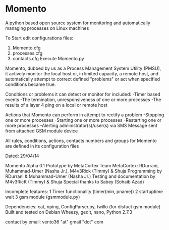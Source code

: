 Momento
=======

 A python based open source system for monitoring and automatically managing processes on Linux machines

To Start edit configurations files:
1. Momento.cfg
2. processes.cfg
3. contacts.cfg
Execute Momento.py

Momento, dubbed by us as a Process Management System Utility (PMSU), it actively monitor the local host or, in limited capacity, a remote host, and automatically attempt to correct defined "problems" or act when specified conditions became true.

Conditions or problems it can detect or monitor for included:
-Timer based events
-The termination, unresponsiveness of one or more processes
-The results of a layer 4 ping on a local or remote host

Actions that Momento can perform in attempt to rectify a problem
-Stopping one or more processes
-Starting one or more processes
-Restarting one or more processes
-Alerting administrator(s)/user(s) via SMS Message sent from attached GSM module device

All rules, conditions, actions, contacts numbers and groups for Momento are defined in its configuration files

Dated: 29/04/14

Momento Alpha 0.1 Prototype by MetaCortex
Team MetaCortex: RDurrani, Muhammad-Umer (Nasha Jr.), M4v3Rick (Timmy) & Shuja
Programming by RDurrani & Muhammad-Umer (Nasha Jr.)
Testing and documentation by M4v3RicK (Timmy) & Shuja
Special thanks to Sabey (Sohaib Azad)

Incomplete features:
 1	Timer functionality (timer(min, pname))
 2	startuptime wait
 3	gsm module (gsmmodule.py)

Dependencies: cat, nping, ConfigParser.py, twillo (for disfuct gsm module)
Built and tested on Debian Wheezy, gedit, nano, Python 2.7.3

contact by email: vento36 "at" gmail "dot" com

